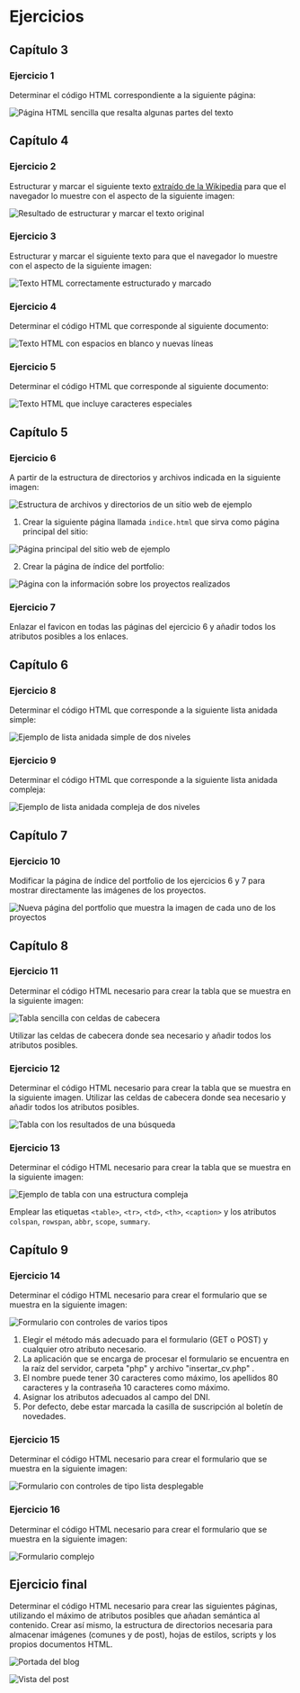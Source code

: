 # Ejercicios

## Capítulo 3

### Ejercicio 1

Determinar el código HTML correspondiente a la siguiente página:

![Página HTML sencilla que resalta algunas partes del texto](../assets/chapter14/ej01.png)

## Capítulo 4

### Ejercicio 2

Estructurar y marcar el siguiente texto [extraído de la Wikipedia](http://es.wikipedia.org/wiki/Exploraci%C3%B3n_espacial) para que el navegador lo muestre con el aspecto de la siguiente imagen:

![Resultado de estructurar y marcar el texto original](../assets/chapter14/ej02.png)

### Ejercicio 3

Estructurar y marcar el siguiente texto para que el navegador lo muestre con el aspecto de la siguiente imagen:

![Texto HTML correctamente estructurado y marcado](../assets/chapter14/ej03.png)

### Ejercicio 4

Determinar el código HTML que corresponde al siguiente documento:

![Texto HTML con espacios en blanco y nuevas líneas](../assets/chapter14/ej04.png)

### Ejercicio 5

Determinar el código HTML que corresponde al siguiente documento:

![Texto HTML que incluye caracteres especiales](../assets/chapter14/ej05.png)

## Capítulo 5

### Ejercicio 6

A partir de la estructura de directorios y archivos indicada en la siguiente imagen:

![Estructura de archivos y directorios de un sitio web de ejemplo](../assets/chapter14/ej0601.png)

1. Crear la siguiente página llamada `indice.html` que sirva como página principal del sitio:

![Página principal del sitio web de ejemplo](../assets/chapter14/ej0602.png)

2. Crear la página de índice del portfolio:

![Página con la información sobre los proyectos realizados](../assets/chapter14/ej0603.png)

### Ejercicio 7

Enlazar el favicon en todas las páginas del ejercicio 6 y añadir todos los atributos posibles a los enlaces.

## Capítulo 6

### Ejercicio 8

Determinar el código HTML que corresponde a la siguiente lista anidada simple:

![Ejemplo de lista anidada simple de dos niveles](../assets/chapter14/ej08.png)

### Ejercicio 9

Determinar el código HTML que corresponde a la siguiente lista anidada compleja:

![Ejemplo de lista anidada compleja de dos niveles](../assets/chapter14/ej09.png)

## Capítulo 7

### Ejercicio 10

Modificar la página de índice del portfolio de los ejercicios 6 y 7 para mostrar directamente las imágenes de los proyectos.

![Nueva página del portfolio que muestra la imagen de cada uno de los proyectos](../assets/chapter14/ej10.png)

## Capítulo 8

### Ejercicio 11

Determinar el código HTML necesario para crear la tabla que se muestra en la siguiente imagen:

![Tabla sencilla con celdas de cabecera](../assets/chapter14/ej11.png)

Utilizar las celdas de cabecera donde sea necesario y añadir todos los atributos posibles.

### Ejercicio 12

Determinar el código HTML necesario para crear la tabla que se muestra en la siguiente imagen. Utilizar las celdas de cabecera donde sea necesario y añadir todos los atributos posibles.

![Tabla con los resultados de una búsqueda](../assets/chapter14/ej12.png)

### Ejercicio 13

Determinar el código HTML necesario para crear la tabla que se muestra en la siguiente imagen:

![Ejemplo de tabla con una estructura compleja](../assets/chapter14/ej13.png)

Emplear las etiquetas `<table>`, `<tr>`, `<td>`, `<th>`, `<caption>` y los atributos `colspan`, `rowspan`, `abbr`, `scope`, `summary`.

## Capítulo 9

### Ejercicio 14

Determinar el código HTML necesario para crear el formulario que se muestra en la siguiente imagen:

![Formulario con controles de varios tipos](../assets/chapter14/ej14.png)

1. Elegir el método más adecuado para el formulario (GET o POST) y cualquier otro atributo necesario.
2. La aplicación que se encarga de procesar el formulario se encuentra en la raíz del servidor, carpeta "php" y archivo "insertar_cv.php" .
3. El nombre puede tener 30 caracteres como máximo, los apellidos 80 caracteres y la contraseña 10 caracteres como máximo.
4. Asignar los atributos adecuados al campo del DNI.
5. Por defecto, debe estar marcada la casilla de suscripción al boletín de novedades.

### Ejercicio 15

Determinar el código HTML necesario para crear el formulario que se muestra en la siguiente imagen:

![Formulario con controles de tipo lista desplegable](../assets/chapter14/ej15.png)

### Ejercicio 16

Determinar el código HTML necesario para crear el formulario que se muestra en la siguiente imagen:

![Formulario complejo](../assets/chapter14/ej16.png)

## Ejercicio final

Determinar el código HTML necesario para crear las siguientes páginas, utilizando el máximo de atributos posibles que añadan semántica al contenido. Crear así mismo, la estructura de directorios necesaria para almacenar imágenes (comunes y de post), hojas de estilos, scripts y los propios documentos HTML.

![Portada del blog](../assets/final/portada.png)

![Vista del post](../assets/final/post.png)
